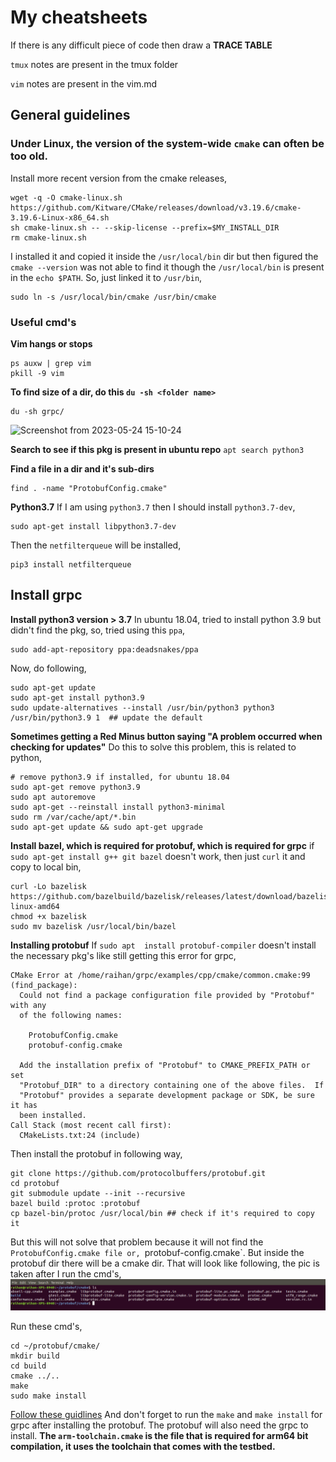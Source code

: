 # My cheatsheets
If there is any difficult piece of code then draw a **TRACE TABLE**


`tmux` notes are present in the tmux folder 

`vim` notes are present in the vim.md

## General guidelines

### Under Linux, the version of the system-wide `cmake` can often be too old.

Install more recent version from the cmake releases,
```
wget -q -O cmake-linux.sh https://github.com/Kitware/CMake/releases/download/v3.19.6/cmake-3.19.6-Linux-x86_64.sh
sh cmake-linux.sh -- --skip-license --prefix=$MY_INSTALL_DIR
rm cmake-linux.sh
```
I installed it and copied it inside the `/usr/local/bin` dir but then figured the `cmake --version` was not able to find it though the `/usr/local/bin` is present in the `echo $PATH`. So, just linked it to `/usr/bin`,
```
sudo ln -s /usr/local/bin/cmake /usr/bin/cmake
```

### Useful cmd's
**Vim hangs or stops**
```
ps auxw | grep vim
pkill -9 vim
```

**To find size of a dir, do this `du -sh <folder name>`**
```
du -sh grpc/
```
![Screenshot from 2023-05-24 15-10-24](https://github.com/mdrahmed/cheatsheets/assets/26908164/d8bd9244-6af4-44fc-a26d-d0d20dd99bd8)

**Search to see if this pkg is present in ubuntu repo**
`apt search python3`

**Find a file in a dir and it's sub-dirs**
```
find . -name "ProtobufConfig.cmake"
```

**Python3.7**
If I am using `python3.7` then I should install `python3.7-dev`,
```
sudo apt-get install libpython3.7-dev
```

Then the `netfilterqueue` will be installed,
```
pip3 install netfilterqueue
```


## Install grpc
**Install python3 version > 3.7**
In ubuntu 18.04, tried to install python 3.9 but didn't find the pkg, so, tried using this `ppa`,
```
sudo add-apt-repository ppa:deadsnakes/ppa
```
Now, do following,
```
sudo apt-get update
sudo apt-get install python3.9
sudo update-alternatives --install /usr/bin/python3 python3 /usr/bin/python3.9 1  ## update the default
```
**Sometimes getting a Red Minus button saying "A problem occurred when checking for updates"**
Do this to solve this problem, this is related to python,
```
# remove python3.9 if installed, for ubuntu 18.04
sudo apt-get remove python3.9
sudo apt autoremove
sudo apt-get --reinstall install python3-minimal
sudo rm /var/cache/apt/*.bin
sudo apt-get update && sudo apt-get upgrade
```

**Install bazel, which is required for protobuf, which is required for grpc**
if `sudo apt-get install g++ git bazel` doesn't work, then just `curl` it and copy to local bin,
```
curl -Lo bazelisk https://github.com/bazelbuild/bazelisk/releases/latest/download/bazelisk-linux-amd64
chmod +x bazelisk
sudo mv bazelisk /usr/local/bin/bazel
```

**Installing protobuf**
If `sudo apt  install protobuf-compiler` doesn't install the necessary pkg's like still getting this error for grpc,
```
CMake Error at /home/raihan/grpc/examples/cpp/cmake/common.cmake:99 (find_package):
  Could not find a package configuration file provided by "Protobuf" with any
  of the following names:

    ProtobufConfig.cmake
    protobuf-config.cmake

  Add the installation prefix of "Protobuf" to CMAKE_PREFIX_PATH or set
  "Protobuf_DIR" to a directory containing one of the above files.  If
  "Protobuf" provides a separate development package or SDK, be sure it has
  been installed.
Call Stack (most recent call first):
  CMakeLists.txt:24 (include)
```
Then install the protobuf in following way,
```
git clone https://github.com/protocolbuffers/protobuf.git
cd protobuf
git submodule update --init --recursive
bazel build :protoc :protobuf
cp bazel-bin/protoc /usr/local/bin ## check if it's required to copy it
```
But this will not solve that problem because it will not find the `ProtobufConfig.cmake file or, `protobuf-config.cmake`.  But inside the protobuf dir there will be a cmake dir. That will look like following, the pic is taken after I run the cmd's,
![probuf-cmake](https://github.com/mdrahmed/cheatsheets/blob/main/pics/protobuf-cmake.png)

Run these cmd's,
```
cd ~/protobuf/cmake/
mkdir build
cd build
cmake ../..
make
sudo make install
```

[Follow these guidlines](https://grpc.io/docs/languages/cpp/quickstart/)
And don't forget to run the `make` and `make install` for grpc after installing the protobuf. The protobuf will also need the grpc to install.
**The `arm-toolchain.cmake` is the file that is required for arm64 bit compilation, it uses the toolchain that comes with the testbed.** 

